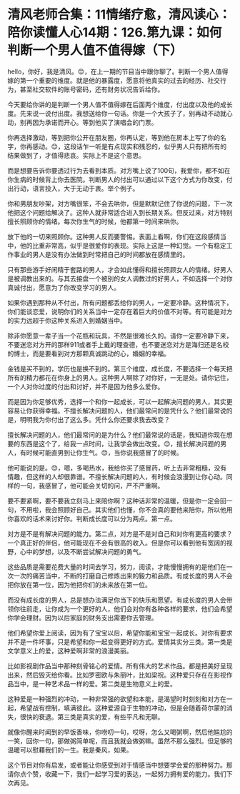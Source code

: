 # 清风老师合集：11情绪疗愈，清风读心：陪你读懂人心14期：126.第九课：如何判断一个男人值不值得嫁（下）

hello，你好，我是清风。😊，在上一期的节目当中跟你聊了。判断一个男人值得嫁的第一个重要的维度。就是他的暴露度，愿意将他真实的过去的经历、社交行为，甚至社交软件的账号密码，还有财务状况告诉给你。

今天要给你讲的是判断一个男人值不值得嫁在后面两个维度，付出度以及他的成长度。先来说一说付出度。我想送给你一句话。你是一个大孩子了，别再动不动就心动，别再因为承诺而开心。等到他买了演唱会的门票。

你再选择激动，等到把你公开在朋友圈，你再认定，等到他在房本上写了你的名字，你再感动。😊，这段话乍一听是有点现实和残忍的，似乎男人只有把所有的结果做到了，才值得悲哀。实际上不是这个意思。

而是想要告诉你要透过行为去看到本质。对方嘴上说了100句，我爱你，都不如在你生病的时候背上你去医院。判断男人的付出可以通过以下这个方式为你改变，付出行动，语言投入，大于无动于衷。举个例子。

你和男朋友吵架，对方嘴很笨，不会去哄你，但是默默记住了你说的问题，下一次他把这个问题给解决了。这种人就非常适合进入到长期关系。但反过来，对方特别擅长照顾你的情绪。每次你生气的时候，他都第一时间来哄你。

放下他的一切来照顾你。这种男人反而要警惕。表面上看啊，你们在这段感情当中，他的比重非常高，似乎是很爱你的表现。实际上这是一种幻觉。一个有稳定工作事业的男人是没有办法做到时常把自己的时间都放在感情里的。

只有那些游手好闲精于套路的男人，才会如此懂得和擅长照顾女人的情绪。好男人是被调教出来的。与其去接盘一个被别的女人调教过的好男人，不如选择一个对你真诚付出，愿意为了你改变学习的男人。

如果你遇到那种从不付出，所有问题都丢给你的男人，一定要冷静。这种情况下，你们能谈恋爱，说明你们的关系当中一定存在着巨大的价值不对等。有可能是对方的实力远超于你这种关系进入到婚姻当中。

除非你愿意一辈子当一个花瓶和玩具，不然是很难长久的。请你一定要冷静下来，不要迷恋对方开的那样911或者手上戴的理查德，也不要迷恋对方是海归还是名校的博士，而是要看到对方那颗真诚跳动的心，婚姻的幸福。

金钱是买不到的，学历也是换不到的。第三个维度，成长度，不要选择一个每天把所有的精力都花在你身上的男人。这种男人啊除了对你好，一无是处。请你记住，一个人对你过度的付出和讨好，并不是因为他多么爱你。

而是因为你足够优秀，选择一个和你一起成长，可以一起解决问题的男人，其实更容易让你获得幸福。不擅长解决问题的人，他们最常问的是凭什么？他们最常说的是，明明我为你付出了这么多。凭什么你还要求我去改变？

擅长解决问题的人，他们最常问的是为什么？他们最常说的话是，我知道你现在想要的东西是这个了，给我一点时间，让我学会做出改变。😊，擅长解决问题的男人，有时候可能直男到让你生气。😊，当你说我感冒了的时候。

他可能说的是。😊，嗯，多喝热水，我给你买了感冒药，听上去非常粗糙，没有情趣，但这样的人却很靠谱。不擅长解决问题的人，有时候会浪漫到让你心动。同样的一句，我感冒了，他可能会关切的问，严不严重啊。

要不要紧啊，要不要我立刻马上来陪你啊？这种话非常的温暖，但是你一定会回一句，不用啦，我会照顾好自己。其实他们也懂，你不会真的要他来陪你，所以他用你喜欢的话术来讨好你。判断成长度可以分为两点。第一点。

对方是不是有解决问题的能力。第二点，对方是不是对自己和对你有更高的要求？一个真正好的伴侣，他可能现在不会有很高的收入。但是你可以看到他有宽阔的视野，心中的梦想，以及不断尝试解决问题的勇气。

这些品质是需要花费大量的时间去学习，努力，阅读，才能慢慢拥有的是他们在一次一次的痛苦当中，不断的打磨自己修炼出来的毅力和品质。有成长度的男人不会把你放在第一位，因为他把你们的未来放在第一位。

而没有成长度的男人，总是想办法满足你当下的快乐和愿望。有成长度的男人会带领你往前走，让你成为一个更好的人，他们会对你有各种各样的要求，他们会希望你学会理财。因为以后家庭的财务支出需要你去管理。

他们希望你爱上阅读，因为有了宝宝以后，希望你能和宝宝一起成长。对你有要求并不是一件坏事，只是希望和你一起变得更好的方式。爱情其实分三类。第一类是文学意义上的爱，这种爱啊非常的浪漫美丽。

比如影视剧作品当中那种刻骨铭心的爱情。所有伟大的艺术作品。都是把美好呈现出来，然后毁灭给你看。比如罗密欧与朱丽叶，比如梁祝。这种爱只存在在影视作品当中，是一种艺术品一样的爱。第二类是生物意义上的爱。

这种爱是一种强烈的冲动，一种非常强的欲望和本能，是渴望时时刻刻和对方在一起，希望战有控制，填满彼此。这种爱源自于生物的冲动，但是会随着荷尔蒙的消失，很快的衰退。第三类是真实的爱，有些平凡和无聊。

就像你醒来时闻到的早饭香味，你唠叨一句，哎呀，怎么又喝粥啊，然后他尴尬的一笑，回你一句，那做粥简单呢，而且我就会做粥嘛。虽然不那么强烈。但足够的温暖可以慰藉我们的一生。我是秦风，如果。

这个节目对你有启发，或者能让你感受到对于情感当中想要学会爱的那种努力。那请你点个赞，收藏一下，我们一起学习爱的表达，一起努力拥有爱的能力。我们下次再见。

